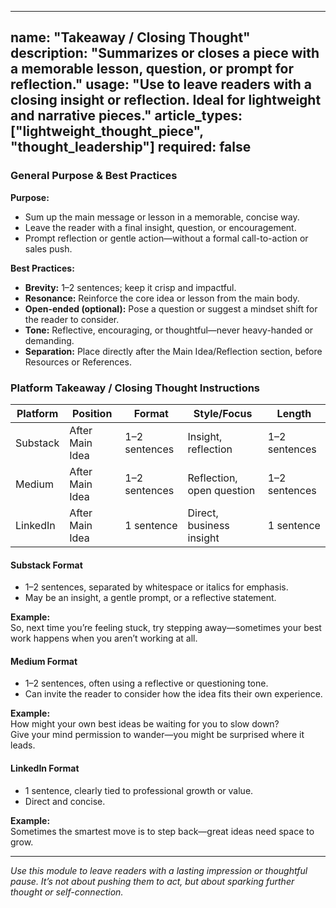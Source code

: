 <!-- takeaway.md -->
---
name: "Takeaway / Closing Thought"
description: "Summarizes or closes a piece with a memorable lesson, question, or prompt for reflection."
usage: "Use to leave readers with a closing insight or reflection. Ideal for lightweight and narrative pieces."
article_types: ["lightweight_thought_piece", "thought_leadership"]
required: false
---

### General Purpose & Best Practices

**Purpose:**
* Sum up the main message or lesson in a memorable, concise way.
* Leave the reader with a final insight, question, or encouragement.
* Prompt reflection or gentle action—without a formal call-to-action or sales push.

**Best Practices:**
* **Brevity:** 1–2 sentences; keep it crisp and impactful.
* **Resonance:** Reinforce the core idea or lesson from the main body.
* **Open-ended (optional):** Pose a question or suggest a mindset shift for the reader to consider.
* **Tone:** Reflective, encouraging, or thoughtful—never heavy-handed or demanding.
* **Separation:** Place directly after the Main Idea/Reflection section, before Resources or References.

### Platform Takeaway / Closing Thought Instructions

| Platform | Position                | Format    | Style/Focus            | Length         |
| -------- | ----------------------- | --------- | ---------------------- | -------------- |
| Substack | After Main Idea         | 1–2 sentences | Insight, reflection      | 1–2 sentences  |
| Medium   | After Main Idea         | 1–2 sentences | Reflection, open question| 1–2 sentences  |
| LinkedIn | After Main Idea         | 1 sentence    | Direct, business insight | 1 sentence     |

#### Substack Format
* 1–2 sentences, separated by whitespace or italics for emphasis.
* May be an insight, a gentle prompt, or a reflective statement.

**Example:**  
So, next time you’re feeling stuck, try stepping away—sometimes your best work happens when you aren’t working at all.

#### Medium Format
* 1–2 sentences, often using a reflective or questioning tone.
* Can invite the reader to consider how the idea fits their own experience.

**Example:**  
How might your own best ideas be waiting for you to slow down?  
Give your mind permission to wander—you might be surprised where it leads.

#### LinkedIn Format
* 1 sentence, clearly tied to professional growth or value.
* Direct and concise.

**Example:**  
Sometimes the smartest move is to step back—great ideas need space to grow.

---

*Use this module to leave readers with a lasting impression or thoughtful pause. It’s not about pushing them to act, but about sparking further thought or self-connection.*
